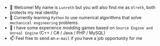 - 👋 Welcome! My name is `Lunreth` but you will also find me as `Ulreth`, both protects my real identity
- 🌱 Currently learning `Python` to use numerical algorithms that solve `mechanical engineering` problems.
- 💞️ I have some experience modding games based on `Source Engine and Unreal Engine` (C++ / C# / Java / PHP / MySQL)
- 📫 Feel free to send an `e-mail` if you have a job opportunity for me

<!--- - 👀 I’m interested in --->
